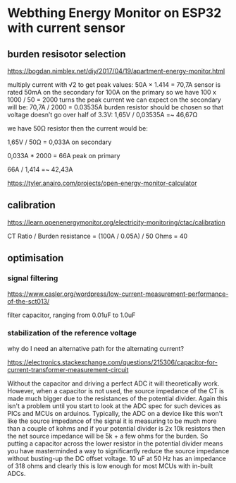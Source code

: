 # Webthing Energy Monitor on ESP32 with current sensor

## burden resisotor selection
https://bogdan.nimblex.net/diy/2017/04/19/apartment-energy-monitor.html

multiply current with √2 to get peak values: 50A × 1.414 = 70,7A
sensor is rated 50mA on the secondary for 100A on the primary so we have 100 x 1000 / 50 = 2000 turns
the peak current we can expect on the secondary will be: 70,7A / 2000 = 0.03535A
burden resistor should be chosen so that voltage doesn’t go over half of 3.3V: 1,65V / 0,03535A =~ 46,67Ω

we have 50Ω resistor then the current would be:

1,65V / 50Ω = 0,033A on secondary

0,033A * 2000 = 66A peak on primary

66A / 1,414 =~ 42,43A

https://tyler.anairo.com/projects/open-energy-monitor-calculator

## calibration
https://learn.openenergymonitor.org/electricity-monitoring/ctac/calibration

CT Ratio / Burden resistance = (100A / 0.05A) / 50 Ohms = 40

## optimisation
### signal filtering
https://www.casler.org/wordpress/low-current-measurement-performance-of-the-sct013/

filter capacitor, ranging from 0.01uF to 1.0uF

### stabilization of the reference voltage
why do I need an alternative path for the alternating current?

https://electronics.stackexchange.com/questions/215306/capacitor-for-current-transformer-measurement-circuit

Without the capacitor and driving a perfect ADC it will theoretically work.
However, when a capacitor is not used, the source impedance of the CT is made much bigger due to the resistances of the potential divider.
Again this isn't a problem until you start to look at the ADC spec for such devices as PICs and MCUs on arduinos.
Typically, the ADC on a device like this won't like the source impedance of the signal it is measuring to be much more than a couple of kohms and if your potential divider is 2x 10k resistors then the net source impedance will be 5k + a few ohms for the burden.
So putting a capacitor across the lower resistor in the potential divider means you have masterminded a way to significantly reduce the source impedance without busting-up the DC offset voltage.
10 uF at 50 Hz has an impedance of 318 ohms and clearly this is low enough for most MCUs with in-built ADCs.

